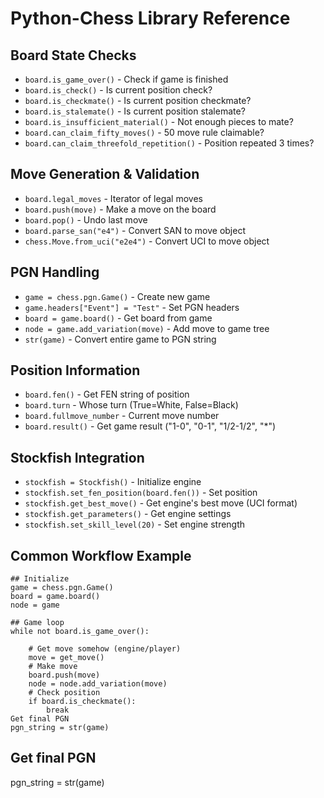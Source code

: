 # Python-Chess Library Reference

## Board State Checks

- `board.is_game_over()` - Check if game is finished
- `board.is_check()` - Is current position check?
- `board.is_checkmate()` - Is current position checkmate?
- `board.is_stalemate()` - Is current position stalemate?
- `board.is_insufficient_material()` - Not enough pieces to mate?
- `board.can_claim_fifty_moves()` - 50 move rule claimable?
- `board.can_claim_threefold_repetition()` - Position repeated 3 times?

## Move Generation & Validation

- `board.legal_moves` - Iterator of legal moves
- `board.push(move)` - Make a move on the board
- `board.pop()` - Undo last move
- `board.parse_san("e4")` - Convert SAN to move object
- `chess.Move.from_uci("e2e4")` - Convert UCI to move object

## PGN Handling

- `game = chess.pgn.Game()` - Create new game
- `game.headers["Event"] = "Test"` - Set PGN headers
- `board = game.board()` - Get board from game
- `node = game.add_variation(move)` - Add move to game tree
- `str(game)` - Convert entire game to PGN string

## Position Information

- `board.fen()` - Get FEN string of position
- `board.turn` - Whose turn (True=White, False=Black)
- `board.fullmove_number` - Current move number
- `board.result()` - Get game result ("1-0", "0-1", "1/2-1/2", "\*")

## Stockfish Integration

- `stockfish = Stockfish()` - Initialize engine
- `stockfish.set_fen_position(board.fen())` - Set position
- `stockfish.get_best_move()` - Get engine's best move (UCI format)
- `stockfish.get_parameters()` - Get engine settings
- `stockfish.set_skill_level(20)` - Set engine strength

## Common Workflow Example

```
## Initialize
game = chess.pgn.Game()
board = game.board()
node = game

## Game loop
while not board.is_game_over():

    # Get move somehow (engine/player)
    move = get_move()
    # Make move
    board.push(move)
    node = node.add_variation(move)
    # Check position
    if board.is_checkmate():
        break
Get final PGN
pgn_string = str(game)
```

## Get final PGN

pgn_string = str(game)
